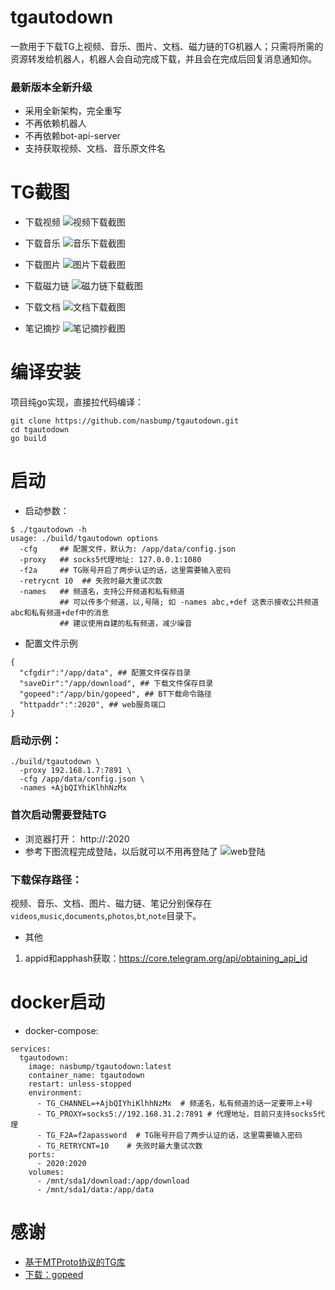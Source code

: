 # tgautodown
一款用于下载TG上视频、音乐、图片、文档、磁力链的TG机器人；只需将所需的资源转发给机器人，机器人会自动完成下载，并且会在完成后回复消息通知你。

### 最新版本全新升级
- 采用全新架构，完全重写
- 不再依赖机器人
- 不再依赖bot-api-server
- 支持获取视频、文档、音乐原文件名

# TG截图
- 下载视频
![视频下载截图](https://github.com/nasbump/tgautodown/blob/main/screenshots/download-video.png)

- 下载音乐
![音乐下载截图](https://github.com/nasbump/tgautodown/blob/main/screenshots/download-audio.png)

- 下载图片
![图片下载截图](https://github.com/nasbump/tgautodown/blob/main/screenshots/download-photos.png)

- 下载磁力链
![磁力链下载截图](https://github.com/nasbump/tgautodown/blob/main/screenshots/download-magnet.png)

- 下载文档
![文档下载截图](https://github.com/nasbump/tgautodown/blob/main/screenshots/download-docs.png)

- 笔记摘抄
![笔记摘抄截图](https://github.com/nasbump/tgautodown/blob/main/screenshots/download-note.png)

# 编译安装
项目纯go实现，直接拉代码编译：
```
git clone https://github.com/nasbump/tgautodown.git
cd tgautodown
go build
```

# 启动
- 启动参数：
```
$ ./tgautodown -h
usage: ./build/tgautodown options
  -cfg     ## 配置文件，默认为: /app/data/config.json
  -proxy   ## socks5代理地址: 127.0.0.1:1080
  -f2a     ## TG账号开启了两步认证的话，这里需要输入密码
  -retrycnt 10  ## 失败时最大重试次数
  -names   ## 频道名，支持公开频道和私有频道
           ## 可以传多个频道，以,号隔; 如 -names abc,+def 这表示接收公共频道abc和私有频道+def中的消息
           ## 建议使用自建的私有频道，减少噪音
```
- 配置文件示例
```
{
  "cfgdir":"/app/data", ## 配置文件保存目录
  "saveDir":"/app/download", ## 下载文件保存目录
  "gopeed":"/app/bin/gopeed", ## BT下载命令路径
  "httpaddr":":2020", ## web服务端口
}
```


### 启动示例：
```
./build/tgautodown \
  -proxy 192.168.1.7:7891 \
  -cfg /app/data/config.json \
  -names +AjbQIYhiKlhhNzMx  
```

### 首次启动需要登陆TG
- 浏览器打开： http://<IP>:2020
- 参考下图流程完成登陆，以后就可以不用再登陆了
![web登陆](https://github.com/nasbump/tgautodown/blob/main/screenshots/web_login.jpg)

### 下载保存路径：
视频、音乐、文档、图片、磁力链、笔记分别保存在`videos`,`music`,`documents`,`photos`,`bt`,`note`目录下。

- 其他
1. appid和apphash获取：https://core.telegram.org/api/obtaining_api_id

# docker启动
- docker-compose:
```
services:
  tgautodown:
    image: nasbump/tgautodown:latest
    container_name: tgautodown
    restart: unless-stopped
    environment:
      - TG_CHANNEL=+AjbQIYhiKlhhNzMx  # 频道名，私有频道的话一定要带上+号
      - TG_PROXY=socks5://192.168.31.2:7891 # 代理地址，目前只支持socks5代理
      - TG_F2A=f2apassword  # TG账号开启了两步认证的话，这里需要输入密码
      - TG_RETRYCNT=10    # 失败时最大重试次数
    ports:
      - 2020:2020
    volumes:
      - /mnt/sda1/download:/app/download
      - /mnt/sda1/data:/app/data
```


# 感谢
- [基于MTProto协议的TG库](github.com/gotd/td/tg)
- [下载：gopeed](https://github.com/GopeedLab/gopeed)
